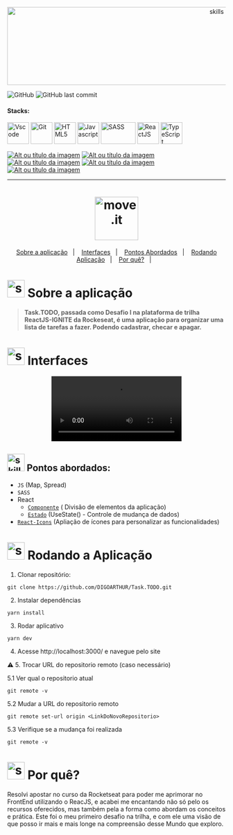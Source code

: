 <!-- VISUALIZAR NO VSCODE  CTRL + K  V -->

<!-- BADGES https://www.youtube.com/watch?v=cRoBt6AZgjc
https://dev.to/envoy_/150-badges-for-github-pnk

BUILD BADGES
https://shields.io
ICONS
https://simpleicons.org/?q=react
-->

<p align="center">
  <img  alt="skills"  width="950" height="180" src="https://user-images.githubusercontent.com/59892368/153731943-b50bd9e6-b88a-4653-8ff6-ee13f8850d9a.png">
</p> 

![GitHub](https://img.shields.io/github/license/digoarthur/Task.TODO)
![GitHub last commit](https://img.shields.io/github/last-commit/digoarthur/Task.TODO)


#### Stacks:
 <!------------------------------------STACKS-->
<p align="left">

  <a href="https://code.visualstudio.com/"><img  alt="Vscode"  width="50" height="50" src="https://user-images.githubusercontent.com/59892368/149663512-3f83da57-bdfe-4cef-bcc2-feb304a738ff.png"><a/>
  <a href="https://git-scm.com/"><img  alt="Git"  width="50" height="50" src="https://user-images.githubusercontent.com/59892368/149677999-f5947f0b-e535-4ba2-911c-1c5926045c35.png"><a/>
   <a href="https://developer.mozilla.org/pt-BR/docs/Web/HTML"><img  alt="HTML5"  width="50" height="50" src="https://user-images.githubusercontent.com/59892368/149663188-8298a9bf-f3ce-4881-944f-e94edf37beed.png"><a/>
   <a href="https://github.com/braziljs/eloquente-javascript"><img  alt="Javascript"  width="50" height="50" src="https://user-images.githubusercontent.com/59892368/149663192-19043371-127c-47f0-8553-0f407c51e2c5.png"><a/>
   <a href="https://sass-lang.com"><img  alt="SASS"  width="80" height="50" src="https://user-images.githubusercontent.com/59892368/135768301-7f3c942e-1fd1-4867-9c5b-ad78353f0eea.png"><a/>
   <a href="https://pt-br.reactjs.org/"><img  alt="ReactJS"  width="50" height="50" src="https://user-images.githubusercontent.com/59892368/110185477-3255b480-7df1-11eb-8399-07a57b05eefb.png"><a/>
   <a href="https://www.typescriptlang.org/"><img  alt="TypeScript"  width="50" height="50" src="https://user-images.githubusercontent.com/59892368/149662563-c86be27c-b905-4aaf-b726-fb1146465ea7.png"><a/>

</p>
     
 <!------------------------------------BADGES-->
  
<a href="https://devdigoarthur.notion.site/math-32c8febe43b342a587db7eec61217ece"> ![Alt ou título da imagem](https://img.shields.io/badge/-Math-/?logo=JavaScript&logoColor=white&color=yellow)<a/>
 <a href="https://devdigoarthur.notion.site/Filter-108eadff67d74e64846c25d30ec496a2"> ![Alt ou título da imagem](https://img.shields.io/badge/-Filter-/?logo=JavaScript&logoColor=white&color=yellow)<a/>
   <a href="https://devdigoarthur.notion.site/Map-a87c73417a064372b122bf448f4c6ed4"> ![Alt ou título da imagem](https://img.shields.io/badge/-Map-/?logo=JavaScript&logoColor=white&color=yellow)<a/>
<a href="https://devdigoarthur.notion.site/Estado-e7c7508cb6bd4d81984ba5e8e50eab67">  ![Alt ou título da imagem](https://img.shields.io/badge/-State-/?logo=CreateReactApp&logoColor=white&color=blue)<a/>
 <a href="https://devdigoarthur.notion.site/Componentes-bc3ca1ebd97d4ccc8d11e6ab668eeb73"> ![Alt ou título da imagem](https://img.shields.io/badge/-Components-/?logo=CreateReactApp&logoColor=white&color=blue)<a/>





---
    
  <!------------------------------------PROJECT ICON-->
  <h1 align="center">
  <img width="100" height="100" alt="move.it" title="move.it" src="https://user-images.githubusercontent.com/59892368/153732380-eb4f896d-23e3-44cd-8ccd-5ca75a34a80e.svg" />
</h1>

 <!------------------------------------SUMMARY-->
   
  
<p align="center">
  <a href="https://github.com/DIGOARTHUR/Task.TODO#--sobre-a-aplicação-">Sobre a aplicação</a>&nbsp;&nbsp;&nbsp;|&nbsp;&nbsp;&nbsp;
  <a href="https://github.com/DIGOARTHUR/Task.TODO#--interfaces-"> Interfaces</a>&nbsp;&nbsp;&nbsp;|&nbsp;&nbsp;&nbsp;
  <a href="https://github.com/DIGOARTHUR/Task.TODO#-pontos-abordados-">Pontos Abordados</a>&nbsp;&nbsp;&nbsp;|&nbsp;&nbsp;&nbsp;
  <a href="https://github.com/DIGOARTHUR/Task.TODO#-rodando-a-aplicação">Rodando Aplicação</a>&nbsp;&nbsp;&nbsp;|&nbsp;&nbsp;&nbsp;
  <a href="https://github.com/DIGOARTHUR/Task.TODO#-por-quê--">Por quê?</a>&nbsp;&nbsp;&nbsp;|&nbsp;&nbsp;&nbsp;
</p> 

  
  
  
  
# <img  alt="skills"  width="40" height="40" src="https://user-images.githubusercontent.com/59892368/148622497-164365e8-f6b0-4f40-bc75-a0ed4da6059b.png">  Sobre a aplicação <!---write here : talk a little about project: what's does, example.  -->
> **Task.TODO, passada como Desafio I na plataforma de trilha ReactJS-IGNITE da Rockeseat, é uma aplicação para organizar uma lista de tarefas a fazer. Podendo cadastrar, checar e apagar.** 



# <img  alt="skills"  width="40" height="40" src="https://user-images.githubusercontent.com/59892368/149667468-f228e4e8-c2f0-474d-858d-6b9216f49b2f.png">  Interfaces <!---write here : demonstration of the application layout.  -->

<p align="center">
  <video  alt="gif_"  src="https://user-images.githubusercontent.com/59892368/153525041-a7bcff23-9905-4de6-b869-1080e971d34c.mp4"></video>
  </p>


## <img  alt="skills"  width="40" height="40" src="https://user-images.githubusercontent.com/59892368/142231777-8c0e09fa-ac09-4654-89d6-6bb986bde09b.gif"> Pontos abordados: <!---write here: learned concepts ;    -->


* `JS` (Map, Spread)
* `SASS` 
* React
  <!--* [`Propriedade`](https://devdigoarthur.notion.site/Propriedades-c51db4c88a264741bb09389fe20a25f7) (Aplicar passagem de propriedades nos Componentes)-->
  * [`Componente`](https://devdigoarthur.notion.site/Componentes-bc3ca1ebd97d4ccc8d11e6ab668eeb73) ( Divisão de elementos da aplicação)
  * [`Estado`](https://devdigoarthur.notion.site/Estado-e7c7508cb6bd4d81984ba5e8e50eab67) (UseState() - Controle de mudança de dados)
* [`React-Icons`](https://react-icons.github.io/react-icons/) (Apliação de ícones para personalizar as funcionalidades)
  
  


<!--
# <img  alt="skills"  width="40" height="40" src="https://user-images.githubusercontent.com/59892368/148622723-8e753e71-6bbf-46c3-b1b5-4fcc3d841a88.png"> Observações

:white_check_mark: FrontEnd
-->



 
 # <img  alt="skills"  width="40" height="40" src="https://user-images.githubusercontent.com/59892368/142216697-dd93272c-c614-4664-9d63-c4e4dfc3e0f3.gif"> Rodando a Aplicação
 


1. Clonar repositório:

```
git clone https://github.com/DIGOARTHUR/Task.TODO.git
```

2. Instalar dependências

```
yarn install
```

3. Rodar aplicativo

```
yarn dev
```

4. Acesse http://localhost:3000/ e navegue pelo site

:warning: 5. Trocar URL do repositorio remoto (caso necessário)

  5.1 Ver qual o repositorio atual
```
git remote -v
```
  5.2 Mudar a URL do repositorio remoto
```
git remote set-url origin <LinkDoNovoRepositorio>
```
  5.3 Verifique se a mudança foi realizada
```
git remote -v
```
  
 # <img  alt="skills"  width="40" height="40" src="https://user-images.githubusercontent.com/59892368/148622627-c1eaa513-ca90-49e2-b5b8-c11d369becef.png"> Por quê?  <!---write here : motivation that led to created ; why did you do this program?   -->
Resolvi apostar no curso da Rocketseat para poder me aprimorar no FrontEnd utilizando o ReacJS, e acabei me encantando não só pelo os recursos oferecidos, mas também pela a forma como abordam os conceitos e prática. Este foi o meu primeiro desafio na trilha, e com ele uma visão de que posso ir mais e mais longe na compreensão desse Mundo que exploro.  
 
 <!--<a href="https://devdigoarthur.notion.site/ReactJS-93c2209743ad43dcb4e813a4dc93da05">Notion</a>-->
 
